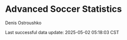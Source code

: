 # Advanced Soccer Statistics
Denis Ostroushko

<!-- gfm -->

Last successful data update: 2025-05-02 05:18:03 CST
